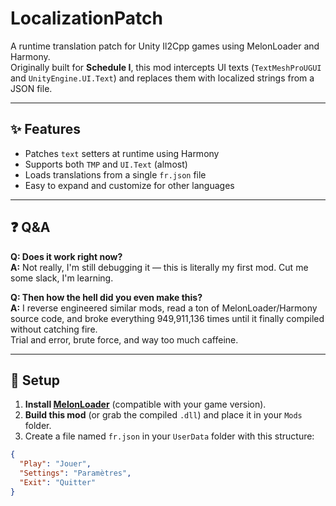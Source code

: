 # LocalizationPatch

A runtime translation patch for Unity Il2Cpp games using MelonLoader and Harmony.  
Originally built for **Schedule I**, this mod intercepts UI texts (`TextMeshProUGUI` and `UnityEngine.UI.Text`) and replaces them with localized strings from a JSON file.

---

## ✨ Features

- Patches `text` setters at runtime using Harmony
- Supports both `TMP` and `UI.Text` (almost)
- Loads translations from a single `fr.json` file
- Easy to expand and customize for other languages

---

## ❓ Q&A

**Q: Does it work right now?**  
**A:** Not really, I'm still debugging it — this is literally my first mod. Cut me some slack, I'm learning.

**Q: Then how the hell did you even make this?**  
**A:** I reverse engineered similar mods, read a ton of MelonLoader/Harmony source code, and broke everything 949,911,136 times until it finally compiled without catching fire.  
Trial and error, brute force, and way too much caffeine.

---
## 🔧 Setup

1. **Install [MelonLoader](https://melonwiki.xyz/#/?id=installation)** (compatible with your game version).
2. **Build this mod** (or grab the compiled `.dll`) and place it in your `Mods` folder.
3. Create a file named `fr.json` in your `UserData` folder with this structure:
   
```json
{
  "Play": "Jouer",
  "Settings": "Paramètres",
  "Exit": "Quitter"
}
